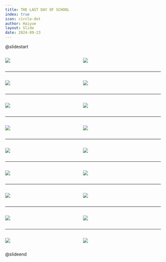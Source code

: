 ```yaml
---
title: THE LAST DAY OF SCHOOL
index: true
icon: circle-dot
author: Haiyue
layout: Slide
date: 2024-09-23
---
```

 
@slidestart

<div style="display:flex">
<div style="flex:1">

![](https://raw.githubusercontent.com/yclord/reading/refs/heads/master/english/Level-O/THE%20LAST%20DAY%20OF%20SCHOOL/001.webp)
</div>
<div style="flex:1">

![](https://raw.githubusercontent.com/yclord/reading/refs/heads/master/english/Level-O/THE%20LAST%20DAY%20OF%20SCHOOL/002.webp)
</div>
</div>

---

<div style="display:flex">
<div style="flex:1">

![](https://raw.githubusercontent.com/yclord/reading/refs/heads/master/english/Level-O/THE%20LAST%20DAY%20OF%20SCHOOL/003.webp)
</div>
<div style="flex:1">

![](https://raw.githubusercontent.com/yclord/reading/refs/heads/master/english/Level-O/THE%20LAST%20DAY%20OF%20SCHOOL/004.webp)
</div>
</div>

---

<div style="display:flex">
<div style="flex:1">

![](https://raw.githubusercontent.com/yclord/reading/refs/heads/master/english/Level-O/THE%20LAST%20DAY%20OF%20SCHOOL/005.webp)
</div>
<div style="flex:1">

![](https://raw.githubusercontent.com/yclord/reading/refs/heads/master/english/Level-O/THE%20LAST%20DAY%20OF%20SCHOOL/006.webp)
</div>
</div>

---

<div style="display:flex">
<div style="flex:1">

![](https://raw.githubusercontent.com/yclord/reading/refs/heads/master/english/Level-O/THE%20LAST%20DAY%20OF%20SCHOOL/007.webp)
</div>
<div style="flex:1">

![](https://raw.githubusercontent.com/yclord/reading/refs/heads/master/english/Level-O/THE%20LAST%20DAY%20OF%20SCHOOL/008.webp)
</div>
</div>

---

<div style="display:flex">
<div style="flex:1">

![](https://raw.githubusercontent.com/yclord/reading/refs/heads/master/english/Level-O/THE%20LAST%20DAY%20OF%20SCHOOL/009.webp)
</div>
<div style="flex:1">

![](https://raw.githubusercontent.com/yclord/reading/refs/heads/master/english/Level-O/THE%20LAST%20DAY%20OF%20SCHOOL/010.webp)
</div>
</div>

---

<div style="display:flex">
<div style="flex:1">

![](https://raw.githubusercontent.com/yclord/reading/refs/heads/master/english/Level-O/THE%20LAST%20DAY%20OF%20SCHOOL/011.webp)
</div>
<div style="flex:1">

![](https://raw.githubusercontent.com/yclord/reading/refs/heads/master/english/Level-O/THE%20LAST%20DAY%20OF%20SCHOOL/012.webp)
</div>
</div>

---

<div style="display:flex">
<div style="flex:1">

![](https://raw.githubusercontent.com/yclord/reading/refs/heads/master/english/Level-O/THE%20LAST%20DAY%20OF%20SCHOOL/013.webp)
</div>
<div style="flex:1">

![](https://raw.githubusercontent.com/yclord/reading/refs/heads/master/english/Level-O/THE%20LAST%20DAY%20OF%20SCHOOL/014.webp)
</div>
</div>

---

<div style="display:flex">
<div style="flex:1">

![](https://raw.githubusercontent.com/yclord/reading/refs/heads/master/english/Level-O/THE%20LAST%20DAY%20OF%20SCHOOL/015.webp)
</div>
<div style="flex:1">

![](https://raw.githubusercontent.com/yclord/reading/refs/heads/master/english/Level-O/THE%20LAST%20DAY%20OF%20SCHOOL/016.webp)
</div>
</div>

---

<div style="display:flex">
<div style="flex:1">

![](https://raw.githubusercontent.com/yclord/reading/refs/heads/master/english/Level-O/THE%20LAST%20DAY%20OF%20SCHOOL/017.webp)
</div>
<div style="flex:1">

![](https://raw.githubusercontent.com/yclord/reading/refs/heads/master/english/Level-O/THE%20LAST%20DAY%20OF%20SCHOOL/018.webp)
</div>
</div>

@slideend